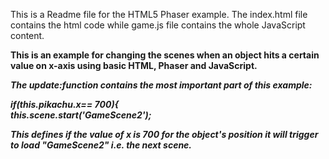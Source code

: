 This is a Readme file for the HTML5 Phaser example.
The index.html file contains the html code while game.js file contains the whole JavaScript content.

<b>This is an example for changing the scenes when an object hits a certain value on x-axis using basic HTML, Phaser and JavaScript.<b> <br>

<i>The update:function contains the most important part of this example:<i>

<b>if(this.pikachu.x== 700){          
        this.scene.start('GameScene2');
 
This defines if the value of x is 700 for the object's position it will trigger to load "GameScene2" i.e. the next scene. </b> <br> <br>
        
        

